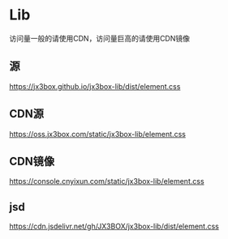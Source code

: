 # Lib
访问量一般的请使用CDN，访问量巨高的请使用CDN镜像

## 源
https://jx3box.github.io/jx3box-lib/dist/element.css
## CDN源
https://oss.jx3box.com/static/jx3box-lib/element.css
## CDN镜像
https://console.cnyixun.com/static/jx3box-lib/element.css
## jsd
https://cdn.jsdelivr.net/gh/JX3BOX/jx3box-lib/dist/element.css
